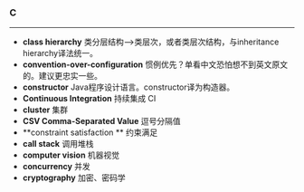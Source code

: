 ### C
-------------
- **class hierarchy** 类分层结构-->类层次，或者类层次结构，与inheritance hierarchy译法统一。
- **convention-over-configuration**     惯例优先？单看中文恐怕想不到英文原文的。建议更忠实一些。
- **constructor** Java程序设计语言。constructor译为构造器。
- **Continuous Integration** 持续集成 CI
- **cluster** 集群
- **CSV Comma-Separated Value** 逗号分隔值
- **constraint satisfaction ** 约束满足
- **call stack** 调用堆栈
- **computer vision** 机器视觉
- **concurrency** 并发
- **cryptography** 加密、密码学